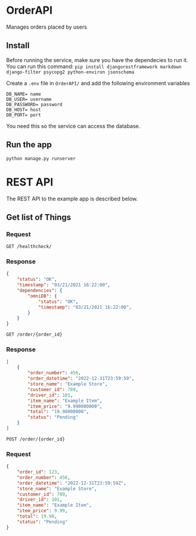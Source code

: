 # OrderAPI

Manages orders placed by users 

## Install

Before running the service, make sure you have the dependecies to run it. You can run this command:
`pip install djangorestframework markdown django-filter psycopg2 python-environ jsonschema`

Create a `.env` file in `OrderAPI/` and add the following environment variables
````
DB_NAME= name
DB_USER= username
DB_PASSWORD= password
DB_HOST= host
DB_PORT= port
````

You need this so the service can access the database.
## Run the app

    python manage.py runserver

# REST API

The REST API to the example app is described below.

## Get list of Things

### Request

`GET /healthcheck/`

### Response
```json
{
    "status": "OK",
    "timestamp": "03/21/2021 16:22:00",
    "dependencies": {
        "omniDB": {
            "status": "OK",
            "timestamp": "03/21/2021 16:22:00",
        }
    }
}
```

`GET /order/{order_id}`

### Response
```json
[
    {
        "order_number": 456,
        "order_datetime": "2022-12-31T23:59:59",
        "store_name": "Example Store",
        "customer_id": 789,
        "driver_id": 101,
        "item_name": "Example Item",
        "item_price": "9.990000000",
        "total": "19.98000000",
        "status": "Pending"
    }
]
```

`POST /order/{order_id}`

### Request
```json
{
    "order_id": 123,
    "order_number": 456,
    "order_datetime": "2022-12-31T23:59:59Z",
    "store_name": "Example Store",
    "customer_id": 789,
    "driver_id": 101,
    "item_name": "Example Item",
    "item_price": 9.99,
    "total": 19.98,
    "status": "Pending"
}